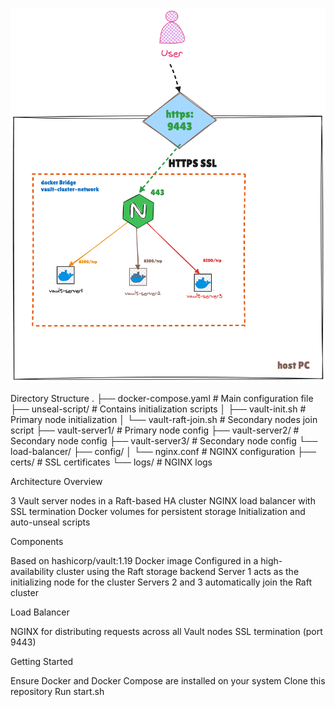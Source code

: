 ![alt text](block-diagram.png)


Directory Structure
.
├── docker-compose.yaml           # Main configuration file
├── unseal-script/                # Contains initialization scripts
│   ├── vault-init.sh             # Primary node initialization
│   └── vault-raft-join.sh        # Secondary nodes join script
├── vault-server1/                # Primary node config
├── vault-server2/                # Secondary node config
├── vault-server3/                # Secondary node config
└── load-balancer/
    ├── config/
    │   └── nginx.conf            # NGINX configuration
    ├── certs/                    # SSL certificates
    └── logs/                     # NGINX logs


Architecture Overview


3 Vault server nodes in a Raft-based HA cluster
NGINX load balancer with SSL termination
Docker volumes for persistent storage
Initialization and auto-unseal scripts

Components

Based on hashicorp/vault:1.19 Docker image
Configured in a high-availability cluster using the Raft storage backend
Server 1 acts as the initializing node for the cluster
Servers 2 and 3 automatically join the Raft cluster

Load Balancer

NGINX for distributing requests across all Vault nodes
SSL termination (port 9443)


Getting Started

Ensure Docker and Docker Compose are installed on your system
Clone this repository
Run start.sh